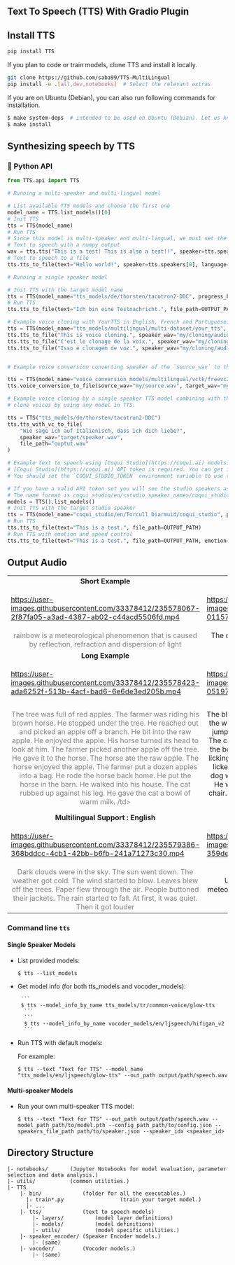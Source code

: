 

## Text To Speech (TTS) With Gradio Plugin 


## Install TTS

```bash
pip install TTS
```

If you plan to code or train models, clone TTS and install it locally.

```bash
git clone https://github.com/saba99/TTS-MultiLingual
pip install -e .[all,dev,notebooks]  # Select the relevant extras
```

If you are on Ubuntu (Debian), you can also run following commands for installation.

```bash
$ make system-deps  # intended to be used on Ubuntu (Debian). Let us know if you have a different OS.
$ make install
```

## Synthesizing speech by TTS

### 🐍 Python API

```python
from TTS.api import TTS

# Running a multi-speaker and multi-lingual model

# List available TTS models and choose the first one
model_name = TTS.list_models()[0]
# Init TTS
tts = TTS(model_name)
# Run TTS
# Since this model is multi-speaker and multi-lingual, we must set the target speaker and the language
# Text to speech with a numpy output
wav = tts.tts("This is a test! This is also a test!!", speaker=tts.speakers[0], language=tts.languages[0])
# Text to speech to a file
tts.tts_to_file(text="Hello world!", speaker=tts.speakers[0], language=tts.languages[0], file_path="output.wav")

# Running a single speaker model

# Init TTS with the target model name
tts = TTS(model_name="tts_models/de/thorsten/tacotron2-DDC", progress_bar=False, gpu=False)
# Run TTS
tts.tts_to_file(text="Ich bin eine Testnachricht.", file_path=OUTPUT_PATH)

# Example voice cloning with YourTTS in English, French and Portuguese:
tts = TTS(model_name="tts_models/multilingual/multi-dataset/your_tts", progress_bar=False, gpu=True)
tts.tts_to_file("This is voice cloning.", speaker_wav="my/cloning/audio.wav", language="en", file_path="output.wav")
tts.tts_to_file("C'est le clonage de la voix.", speaker_wav="my/cloning/audio.wav", language="fr-fr", file_path="output.wav")
tts.tts_to_file("Isso é clonagem de voz.", speaker_wav="my/cloning/audio.wav", language="pt-br", file_path="output.wav")


# Example voice conversion converting speaker of the `source_wav` to the speaker of the `target_wav`

tts = TTS(model_name="voice_conversion_models/multilingual/vctk/freevc24", progress_bar=False, gpu=True)
tts.voice_conversion_to_file(source_wav="my/source.wav", target_wav="my/target.wav", file_path="output.wav")

# Example voice cloning by a single speaker TTS model combining with the voice conversion model. This way, you can
# clone voices by using any model in TTS.

tts = TTS("tts_models/de/thorsten/tacotron2-DDC")
tts.tts_with_vc_to_file(
    "Wie sage ich auf Italienisch, dass ich dich liebe?",
    speaker_wav="target/speaker.wav",
    file_path="ouptut.wav"
)

# Example text to speech using [Coqui Studio](https://coqui.ai) models. You can use all of your available speakers in the studio.
# [Coqui Studio](https://coqui.ai) API token is required. You can get it from the [account page](https://coqui.ai/account).
# You should set the `COQUI_STUDIO_TOKEN` environment variable to use the API token.

# If you have a valid API token set you will see the studio speakers as separate models in the list.
# The name format is coqui_studio/en/<studio_speaker_name>/coqui_studio
models = TTS().list_models()
# Init TTS with the target studio speaker
tts = TTS(model_name="coqui_studio/en/Torcull Diarmuid/coqui_studio", progress_bar=False, gpu=False)
# Run TTS
tts.tts_to_file(text="This is a test.", file_path=OUTPUT_PATH)
# Run TTS with emotion and speed control
tts.tts_to_file(text="This is a test.", file_path=OUTPUT_PATH, emotion="Happy", speed=1.5)

```

## Output Audio

<table class="center">
<tr>
  <td style="text-align:center;"><b>Short Example</b></td>
  <td style="text-align:center;"><b>Short Example</b></td>
   <td style="text-align:center;"><b>Short Example</b></td>
</tr>
  
<tr>
 <td>


https://user-images.githubusercontent.com/33378412/235578067-2f87fa05-a3ad-4387-ab02-c44acd5506fd.mp4


</td>
  <td>
  

https://user-images.githubusercontent.com/33378412/235578084-01157592-f9f5-4cac-b198-0d3fe14460ed.mp4


  </td>
  <td>

https://user-images.githubusercontent.com/33378412/235578127-2dba010a-18a1-4206-a2b5-aef120118046.mp4


</td>
</tr>

<tr>
  <td width=25% style="text-align:center;color:gray;">rainbow is a meteorological phenomenon that is caused by reflection, refraction and dispersion of light</td>
  <td width=25% style="text-align:center;">The driver learned his lesson. He will never drive in the wind again</td>
  <td width=25% style="text-align:center;"> The people outside are bending over. The wind makes it hard to walk</td>
</tr>

<tr>
  <td style="text-align:center;"><b>Long Example</b></td>
  <td style="text-align:center;"><b>Long Example</b></td>
   <td style="text-align:center;"><b>Long Example</b></td>
</tr>
<tr>
  <td>

https://user-images.githubusercontent.com/33378412/235578423-ada6252f-513b-4acf-bad6-6e6de3ed205b.mp4


  </td>
  <td>


https://user-images.githubusercontent.com/33378412/235578512-05197fb7-f313-4e7c-b5ca-c1239243252c.mp4



  </td>
  <td>


https://user-images.githubusercontent.com/33378412/235578601-60e59794-4ffc-4ac9-8b28-5e31463d6d85.mp4


  </td>              
 
</tr>


<tr>
  <td width=25% style="text-align:center;color:gray;">The tree was full of red apples. 
The farmer was riding his brown horse. He stopped under the tree. He reached out and picked an apple off a branch. 
He bit into the raw apple. He enjoyed the apple. His horse turned its head to look at him. The farmer picked another apple off the tree. He gave it to the horse. The horse ate the raw apple. The horse enjoyed the apple. The farmer put a dozen apples into a bag. He rode the horse back home. He put the horse in the barn. He walked into his house. The cat rubbed up against his leg. He gave the cat a bowl of warm milk.
/td>
  <td width=25% style="text-align:center;">The black cat jumped up onto the chair. It looked down at the white dog.
 The dog was chewing on a bone. The cat jumped onto the dog. The dog kept chewing the bone. 
The cat played with the dog’s tail. The dog kept chewing the bone. The cat jumped back onto the chair.
 It started licking its paws. The dog stood up. It looked at the cat. It licked the cat’s fur.
 The cat licked the dog’s nose. The dog went back to its bone. A boy ran through the room. He was wearing a yellow shirt. He almost ran into the chair. The cat jumped off the chair. The cat jumped onto the sofa.
</td>
  <td width=25% style="text-align:center;">The farmer drives a tractor. The tractor digs up the ground. He plants yellow corn in the ground.
 He plants the yellow corn in the spring. The corn grows in the summer. The rain helps the corn grow. 
If there is no rain, the corn dies. If there is a lot of rain, there is a lot of corn. He harvests the yellow corn in late summer.
 He sells the corn at his vegetable stand. He sells one ear for 25 cents. He sells four ears for $1.
 He sells all his corn in just one month. The neighbors love his corn. The corn is fresh. It is bright yellow. It is tasty.
 It is delicious. The birds love his corn, too. They don’t pay for it. They eat it while it is in the field
</td>
 </tr>
 
 <tr>
  <td style="text-align:center;"><b>Multilingual Support  : English</b></td>
  <td style="text-align:center;"><b>Multilingual Support  : French</b></td>
   <td style="text-align:center;"><b>Multilingual Support : Dutch</b></td>
</tr>

<tr>
  <td>


https://user-images.githubusercontent.com/33378412/235579386-368bddcc-4cb1-42bb-b6fb-241a71273c30.mp4


  </td>
  <td>
  

https://user-images.githubusercontent.com/33378412/235579023-359decbf-d27d-4c69-a5e6-0fe749ea15a8.mp4


  </td>              
  <td>
  
https://user-images.githubusercontent.com/33378412/235579052-5cbe64e3-c171-4c99-8667-44b325d2ba2d.mp4


  </td>
</tr>
<tr>
  <td width=25% style="text-align:center;color:gray;">Dark clouds were in the sky. The sun went down. The weather got cold. The wind started to blow.
 Leaves blew off the trees. Paper flew through the air. People buttoned their jackets. 
The rain started to fall. At first, it was quiet. Then it got louder</td>
  <td width=25% style="text-align:center;">Un arcoíris o arco iris es un fenómeno óptico y meteorológico que consiste en la aparición en el cielo de un arco de luz multicolor</td>
  <td width=25% style="text-align:center;"Een regenboog is een gekleurde cirkelboog die aan de hemel waargenomen kan worden als de, laagstaande</td>

 
</tr>


</table>



### Command line `tts`
#### Single Speaker Models

- List provided models:

    ```
    $ tts --list_models
    ```
- Get model info (for both tts_models and vocoder_models):

       ```
       $ tts --model_info_by_name tts_models/tr/common-voice/glow-tts
        ```
        ```
        $ tts --model_info_by_name vocoder_models/en/ljspeech/hifigan_v2
        ```
    
       
- Run TTS with default models:

  For example:

    ```
    $ tts --text "Text for TTS" --model_name "tts_models/en/ljspeech/glow-tts" --out_path output/path/speech.wav
    ```

#### Multi-speaker Models


- Run your own multi-speaker TTS model:

    ```
    $ tts --text "Text for TTS" --out_path output/path/speech.wav --model_path path/to/model.pth --config_path path/to/config.json --speakers_file_path path/to/speaker.json --speaker_idx <speaker_id>
    ```


## Directory Structure
```
|- notebooks/       (Jupyter Notebooks for model evaluation, parameter selection and data analysis.)
|- utils/           (common utilities.)
|- TTS
    |- bin/             (folder for all the executables.)
      |- train*.py                  (train your target model.)
      |- ...
    |- tts/             (text to speech models)
        |- layers/          (model layer definitions)
        |- models/          (model definitions)
        |- utils/           (model specific utilities.)
    |- speaker_encoder/ (Speaker Encoder models.)
        |- (same)
    |- vocoder/         (Vocoder models.)
        |- (same)
```
